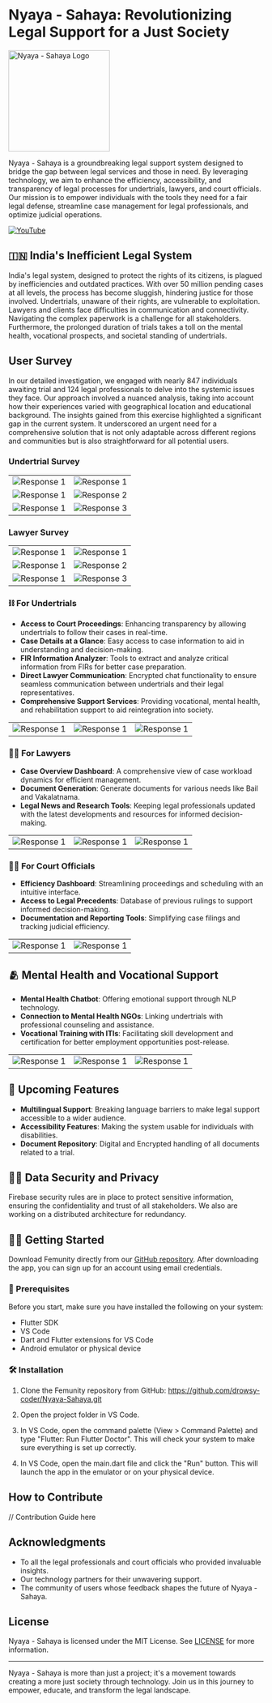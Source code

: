 # Nyaya - Sahaya: Revolutionizing Legal Support for a Just Society

<img src="https://imgur.com/nv8Y0pU.gif" alt="Nyaya - Sahaya Logo" width="200" height="200">

Nyaya - Sahaya is a groundbreaking legal support system designed to bridge the gap between legal services and those in need. By leveraging technology, we aim to enhance the efficiency, accessibility, and transparency of legal processes for undertrials, lawyers, and court officials. Our mission is to empower individuals with the tools they need for a fair legal defense, streamline case management for legal professionals, and optimize judicial operations.

<a href="LINK" target="_blank">
    <img src="https://img.shields.io/badge/YouTube-%23FF0000.svg?style=for-the-badge&logo=YouTube&logoColor=white" alt="YouTube">
</a>

## 🇮🇳 India's Inefficient Legal System

India's legal system, designed to protect the rights of its citizens, is plagued by inefficiencies and outdated practices. With over 50 million pending cases at all levels, the process has become sluggish, hindering justice for those involved. Undertrials, unaware of their rights, are vulnerable to exploitation. Lawyers and clients face difficulties in communication and connectivity. Navigating the complex paperwork is a challenge for all stakeholders. Furthermore, the prolonged duration of trials takes a toll on the mental health, vocational prospects, and societal standing of undertrials.

<h2>User Survey</h2>

In our detailed investigation, we engaged with nearly 847 individuals awaiting trial and 124 legal professionals to delve into the systemic issues they face. Our approach involved a nuanced analysis, taking into account how their experiences varied with geographical location and educational background. The insights gained from this exercise highlighted a significant gap in the current system. It underscored an urgent need for a comprehensive solution that is not only adaptable across different regions and communities but is also straightforward for all potential users. 

<h3>Undertrial Survey</h3>

<table>
  <tr>
    <td><img src="https://example.com/response1.png" alt="Response 1"></td>
    <td><img src="https://example.com/response1.png" alt="Response 1"></td>
  </tr>
  <tr>
    <td><img src="https://example.com/response1.png" alt="Response 1"></td>
    <td><img src="https://example.com/response2.png" alt="Response 2"></td>
  </tr>
  <tr>
    <td><img src="https://example.com/response1.png" alt="Response 1"></td>
    <td><img src="https://example.com/response3.png" alt="Response 3"></td>
  </tr>
</table>

<h3>Lawyer Survey</h3>

<table>
  <tr>
    <td><img src="https://example.com/response1.png" alt="Response 1"></td>
    <td><img src="https://example.com/response1.png" alt="Response 1"></td>
  </tr>
  <tr>
    <td><img src="https://example.com/response1.png" alt="Response 1"></td>
    <td><img src="https://example.com/response2.png" alt="Response 2"></td>
  </tr>
  <tr>
    <td><img src="https://example.com/response1.png" alt="Response 1"></td>
    <td><img src="https://example.com/response3.png" alt="Response 3"></td>
  </tr>
</table>


### ⛓️ For Undertrials

- **Access to Court Proceedings**: Enhancing transparency by allowing undertrials to follow their cases in real-time.
- **Case Details at a Glance**: Easy access to case information to aid in understanding and decision-making.
- **FIR Information Analyzer**: Tools to extract and analyze critical information from FIRs for better case preparation.
- **Direct Lawyer Communication**: Encrypted chat functionality to ensure seamless communication between undertrials and their legal representatives.
- **Comprehensive Support Services**: Providing vocational, mental health, and rehabilitation support to aid reintegration into society.

<table>
  <tr>
    <td><img src="https://example.com/response1.png" alt="Response 1"></td>
    <td><img src="https://example.com/response1.png" alt="Response 1"></td>
    <td><img src="https://example.com/response1.png" alt="Response 1"></td>
  </tr>
</table>

### 👩‍💼 For Lawyers

- **Case Overview Dashboard**: A comprehensive view of case workload dynamics for efficient management.
- **Document Generation**: Generate documents for various needs like Bail and Vakalatnama.
- **Legal News and Research Tools**: Keeping legal professionals updated with the latest developments and resources for informed decision-making.

<table>
  <tr>
    <td><img src="https://example.com/response1.png" alt="Response 1"></td>
    <td><img src="https://example.com/response1.png" alt="Response 1"></td>
    <td><img src="https://example.com/response1.png" alt="Response 1"></td>
  </tr>
</table>

### 🧑‍⚖️ For Court Officials

- **Efficiency Dashboard**: Streamlining proceedings and scheduling with an intuitive interface.
- **Access to Legal Precedents**: Database of previous rulings to support informed decision-making.
- **Documentation and Reporting Tools**: Simplifying case filings and tracking judicial efficiency.

<table>
  <tr>
    <td><img src="https://example.com/response1.png" alt="Response 1"></td>
    <td><img src="https://example.com/response1.png" alt="Response 1"></td>
  </tr>
</table>

## 🫂 Mental Health and Vocational Support

- **Mental Health Chatbot**: Offering emotional support through NLP technology.
- **Connection to Mental Health NGOs**: Linking undertrials with professional counseling and assistance.
- **Vocational Training with ITIs**: Facilitating skill development and certification for better employment opportunities post-release.

<table>
  <tr>
    <td><img src="https://example.com/response1.png" alt="Response 1"></td>
    <td><img src="https://example.com/response1.png" alt="Response 1"></td>
    <td><img src="https://example.com/response1.png" alt="Response 1"></td>
  </tr>
</table>

## 🚀 Upcoming Features

- **Multilingual Support**: Breaking language barriers to make legal support accessible to a wider audience.
- **Accessibility Features**: Making the system usable for individuals with disabilities.
- **Document Repository**: Digital and Encrypted handling of all documents related to a trial.

## 🧑‍💻 Data Security and Privacy

Firebase security rules are in place to protect sensitive information, ensuring the confidentiality and trust of all stakeholders. We also are working on a distributed architecture for redundancy.

## 🏃‍♀️ Getting Started

Download Femunity directly from our [GitHub repository](https://github.com/drowsy-coder/Nyaya-Sahaya). After downloading the app, you can sign up for an account using email credentials.

### 📝 Prerequisites

Before you start, make sure you have installed the following on your system:

- Flutter SDK
- VS Code
- Dart and Flutter extensions for VS Code
- Android emulator or physical device

### 🛠️ Installation

1. Clone the Femunity repository from GitHub: https://github.com/drowsy-coder/Nyaya-Sahaya.git

2. Open the project folder in VS Code.

3. In VS Code, open the command palette (View > Command Palette) and type "Flutter: Run Flutter Doctor". This will check your system to make sure everything is set up correctly.

4. In VS Code, open the main.dart file and click the "Run" button. This will launch the app in the emulator or on your physical device.

## How to Contribute

// Contribution Guide here

## Acknowledgments

- To all the legal professionals and court officials who provided invaluable insights.
- Our technology partners for their unwavering support.
- The community of users whose feedback shapes the future of Nyaya - Sahaya.

## License

Nyaya - Sahaya is licensed under the MIT License. See [LICENSE](LICENSE.txt) for more information.

---

Nyaya - Sahaya is more than just a project; it's a movement towards creating a more just society through technology. Join us in this journey to empower, educate, and transform the legal landscape.
